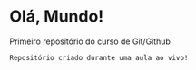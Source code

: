 # Olá, Mundo!
 Primeiro repositório do curso de Git/Github

    Repositório criado durante uma aula ao vivo!
